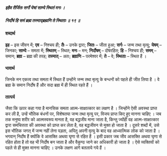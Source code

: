 ##### इहैव तैर्जितः सर्गो येषां साम्ये स्थितं मनः ।
##### निर्दोषं हि समं ब्रह्म तस्माद्ब्रह्मणि ते स्थिताः ॥ १९ ॥

#### शब्दार्थ

**इह** – इस जीवन में; **एव** – निश्चय ही; **तैः** – उनके  द्वारा; **जितः** – जीता हुआ; **सर्गः** – जन्म तथा मृत्यु; **येषम्** – जिनका; **साम्ये** – समता में; **स्थितम्** – स्थित; **मनः** – मन; **निर्दोषम्** – दोषरहित; **हि** – निश्चय  ही; **समम्** – समान; **ब्रह्म** – ब्रह्म की तरह; **तस्मात्** – अतः; **ब्रह्मणि** – परमेश्वर में; **ते** – वे; **स्थिताः** – स्थित हैं ।

#### भावार्थ

जिनके मन एकत्व तथा समता में स्थित हैं उन्होंने जन्म तथा मृत्यु के बन्धनों को पहले ही जीत लिया है । वे ब्रह्म के समान निर्दोष हैं और सदा ब्रह्म में ही स्थित रहते हैं ।

#### तात्पर्य

जैसा कि ऊपर कहा गया है मानसिक समता आत्म-साक्षात्कार का लक्षण है । जिन्होंने ऐसी अवस्था प्राप्त कर ली है, उन्हें भौतिक बंधनों पर, विशेषतया जन्म तथा मृत्यु पर, विजय प्राप्त किए हुए मानना चाहिए । जब तक मनुष्य शरीर को आत्मस्वरूप मानता है, वह बद्धजीव माना जाता है, किन्तु ज्योंही वह आत्म-साक्षात्कार द्वारा समचित्तता की अवस्था को प्राप्त कर लेता है, वह बद्धजीवन से मुक्त हो जाता है । दूसरे शब्दों में, उसे इस भौतिक जगत् में जन्म नहीं लेना पड़ता, अपितु अपनी मृत्यु के बाद वह आध्यात्मिक लोक को जाता है । भगवान् निर्दोष हैं क्योंकि वे आसक्ति अथवा घृणा से रहित हैं । इसी प्रकार जब जीव आसक्ति अथवा घृणा से रहित होता है तो वह भी निर्दोष बन जाता है और वैकुण्ठ जाने का अधिकारी हो जाता है । ऐसे व्यक्तियों को पहले से ही मुक्त मानना चाहिए । उनके लक्षण आगे बतलाये गये हैं ।